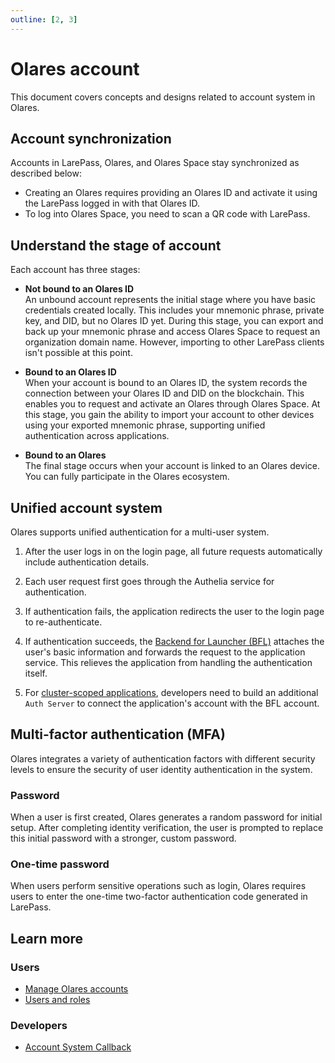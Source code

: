 ```yaml
---
outline: [2, 3]
---
```


# Olares account

This document covers concepts and designs related to account system in Olares.

## Account synchronization

Accounts in LarePass, Olares, and Olares Space stay synchronized as described below:

- Creating an Olares requires providing an Olares ID and activate it using the LarePass logged in with that Olares ID.
- To log into Olares Space, you need to scan a QR code with LarePass.

## Understand the stage of account

Each account has three stages:

- **Not bound to an Olares ID**<br>
An unbound account represents the initial stage where you have basic credentials created locally.
This includes your mnemonic phrase, private key, and DID, but no Olares ID yet. 
During this stage, you can export and back up your mnemonic phrase and access Olares Space to request an organization domain name. 
However, importing to other LarePass clients isn't possible at this point.

- **Bound to an Olares ID**<br>
When your account is bound to an Olares ID, the system records the connection between your Olares ID and DID on the blockchain.
This enables you to request and activate an Olares through Olares Space. 
At this stage, you gain the ability to import your account to other devices using your exported mnemonic phrase, supporting unified authentication across applications.

- **Bound to an Olares**<br>
The final stage occurs when your account is linked to an Olares device. You can fully participate in the Olares ecosystem.


## Unified account system

Olares supports unified authentication for a multi-user system. 

1. After the user logs in on the login page, all future requests automatically include authentication details.

2. Each user request first goes through the Authelia service for authentication.

3. If authentication fails, the application redirects the user to the login page to re-authenticate.

4. If authentication succeeds, the [Backend for Launcher (BFL)](https://github.com/beclab/bfl) attaches the user's basic information and forwards the request to the application service. This relieves the application from handling the authentication itself.

5. For [cluster-scoped applications](./application.md#cluster-scoped-applications), developers need to build an additional `Auth Server` to connect the application's account with the BFL account.

## Multi-factor authentication (MFA)

Olares integrates a variety of authentication factors with different security levels to ensure the security of user identity authentication in the system.

### Password

When a user is first created, Olares generates a random password for initial setup. After completing identity verification, the user is prompted to replace this initial password with a stronger, custom password.

### One-time password

When users perform sensitive operations such as login, Olares requires users to enter the one-time two-factor authentication code generated in LarePass.

## Learn more

### Users

- [Manage Olares accounts](../get-started/create-olares-id)
- [Users and roles](../tasks/roles-permissions.md)

### Developers

- [Account System Callback](../../developer/develop/advanced/account.md)